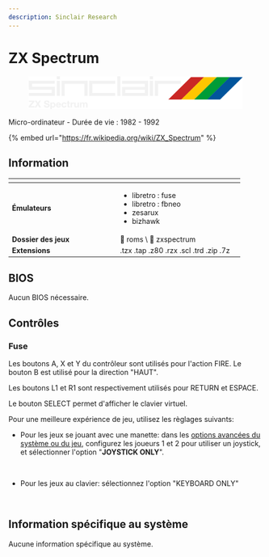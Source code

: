```yaml
---
description: Sinclair Research
---
```


# ZX Spectrum

<div align="left">

<figure><picture><source srcset="https://raw.githubusercontent.com/fabricecaruso/es-theme-carbon/91d85c7849cc550b0cac4e75cb8e0923d3b61b5e/art/logos/zxspectrum-w.svg" media="(prefers-color-scheme: dark)"><img src="https://raw.githubusercontent.com/fabricecaruso/es-theme-carbon/52ff37c9e265587d006945a2ba695b5a962b3a3d/art/logos/zxspectrum.svg" alt=""></picture><figcaption></figcaption></figure>

</div>

Micro-ordinateur - Durée de vie : 1982 - 1992

{% embed url="https://fr.wikipedia.org/wiki/ZX_Spectrum" %}

## Information

<table data-header-hidden><thead><tr><th width="200"></th><th></th><th data-hidden></th></tr></thead><tbody><tr><td><strong>Émulateurs</strong></td><td><ul><li>libretro : fuse</li><li>libretro : fbneo</li><li>zesarux</li><li>bizhawk</li></ul></td><td></td></tr><tr><td><strong>Dossier des jeux</strong></td><td><span data-gb-custom-inline data-tag="emoji" data-code="1f4c1">📁</span> roms \ <span data-gb-custom-inline data-tag="emoji" data-code="1f4c2">📂</span> zxspectrum</td><td></td></tr><tr><td><strong>Extensions</strong></td><td>.tzx .tap .z80 .rzx .scl .trd .zip .7z</td><td></td></tr></tbody></table>

## BIOS

Aucun BIOS nécessaire.

## Contrôles

### Fuse

Les boutons A, X et Y du contrôleur sont utilisés pour l'action FIRE. Le bouton B est utilisé pour la direction "HAUT".

Les boutons L1 et R1 sont respectivement utilisés pour RETURN et ESPACE.&#x20;

Le bouton SELECT permet d'afficher le clavier virtuel.

Pour une meilleure expérience de jeu, utilisez les règlages suivants:

* Pour les jeux se jouant avec une manette: dans les [options avancées du système ou du jeu](../../../../navigation/view-options.md#configuration-avancee-du-systeme), configurez les joueurs 1 et 2 pour utiliser un joystick, et sélectionner l'option "**JOYSTICK ONLY**".&#x20;

<div align="left">

<figure><img src="https://i.imgur.com/jcvR7EB.png" alt=""><figcaption></figcaption></figure>

</div>

* Pour les jeux au clavier: sélectionnez l'option "KEYBOARD ONLY"

<div align="left">

<figure><img src="https://i.imgur.com/E0ljqDh.png" alt=""><figcaption></figcaption></figure>

</div>

## Information spécifique au système

Aucune information spécifique au système.
